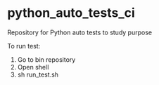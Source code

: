 # python_auto_tests_ci
Repository for Python auto tests to study purpose

To run test:
1. Go to bin repository
2. Open shell
3. sh run_test.sh
